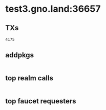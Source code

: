 # test3.gno.land:36657

## TXs
```
4175
```

## addpkgs
```
```

## top realm calls
```
```

## top faucet requesters
```
```

